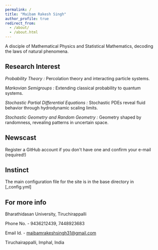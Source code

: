 ```yaml
---
permalink: /
title: "Maibam Rakesh Singh"
author_profile: true
redirect_from: 
  - /about/
  - /about.html
---
```


A disciple of Mathematical Physics and Statistical Mathematics, decoding the laws of natural phenomena.

Research Interest
-------
*Probability Theory :* Percolation theory and interacting particle systems.

*Markovian Semigroups :* Extending classical probability to quantum systems.

*Stochastic Partial Differential Equations :* Stochastic PDEs reveal fluid behavior through hydrodynamic scaling limits.

*Stochastic Geometry and Random Geometry :* Geometry shaped by randomness, revealing patterns in uncertain space.

Newscast
-------
Register a GitHub account if you don't have one and confirm your e-mail (required!)

Instinct
------
The main configuration file for the site is in the base directory in [_config.yml]

For more info
------
Bharathidasan University, Tiruchirappalli

Phone No. - 9436212439, 7448923683

Email Id. - maibamrakeshsingh31@gmail.com

Tiruchairappalli, Imphal, India
